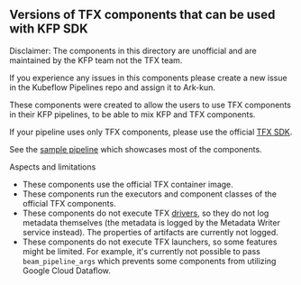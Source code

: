 ## Versions of TFX components that can be used with KFP SDK

Disclaimer: The components in this directory are unofficial and are maintained by the KFP team not the TFX team.

If you experience any issues in this components please create a new issue in the Kubeflow Pipelines repo and assign it to Ark-kun.

These components were created to allow the users to use TFX components in their KFP pipelines, to be able to mix KFP and TFX components.

If your pipeline uses only TFX components, please use the official [TFX SDK](https://www.tensorflow.org/tfx/tutorials/tfx/cloud-ai-platform-pipelines).

See the [sample pipeline](_samples/TFX_pipeline.ipynb) which showcases most of the components.

Aspects and limitations
* These components use the official TFX container image.
* These components run the executors and component classes of the official TFX components.
* These components do not execute TFX [drivers](https://www.tensorflow.org/tfx/api_docs/python/tfx/components/base/base_driver), so they do not log metadata themselves (the metadata is logged by the Metadata Writer service instead). The properties of artifacts are currently not logged.
* These components do not execute TFX launchers, so some features might be limited. For example, it's currently not possible to pass `beam_pipeline_args` which prevents some components from utilizing Google Cloud Dataflow.
